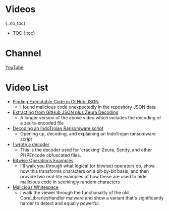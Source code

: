 # Videos
{:.no_toc}

* TOC
{:toc}

# Channel
[YouTube](https://www.youtube.com/channel/UCMj2ji-A08YlcOsVeX6-HVQ/)

# Video List
* [Finding Executable Code in GitHub JSON](https://youtu.be/XgEBOZUs0rg)
  * I found malicious code unexpectedly in the repository JSON data
* [Extracting from GitHub JSON plus Zeura Decoding](https://youtu.be/x5QIXCq6pK4)
  * A longer version of the above video which includes the decoding of a zeura-encoded file
* [Decoding an IndoTrojan Ransomware script](https://youtu.be/wND43xbWVgI)
  * Opening up, decoding, and explaining an IndoTrojan ransomware script
* [I wrote a decoder](https://youtu.be/AAnQkp48CJg)
  * This is the decoder used for 'cracking' Zeura, Sendy, and other PHPEncode obfuscated files.
* [Bitwise Operations Examples](https://www.youtube.com/watch?v=LB7kxbnvHVY)
  * I'll walk you through what logical (or bitwise) operators do, show how this transforms characters on a bit-by-bit basis, and then provide two real-life examples of how these are used to hide malicious code in seemingly random characters
* [Malicious Whitespace](https://www.youtube.com/watch?v=1KcI3qTC39w)
  * I walk the viewer through the functionality of the old CoreLibrariesHandler malware and show a variant that's significantly harder to detect and equally powerful.
